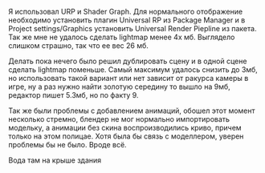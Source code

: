 Я использовал URP и Shader Graph. Для нормального отображение необходимо установить плагин Universal RP из Package Manager и в Project settings/Graphics установить Universal Render Piepline из пакета.
Так же мне не удалось сделать lightmap менее 4х мб. Выглядело слишком страшно, так что ее вес 26 мб.

Делать пока нечего было решил дублировать сцену и в одной сцене сделать lightmap поменьше. Самый максимум удалось снизить до 3мб, но использовать такой вариант или нет зависит от ракурса камеры в игре, ну а раз нужно найти золотую середину то вышло на 9мб, редактор пишет 5.3мб, но по факту 9.

Так же были проблемы с добавлением анимаций, обошел этот момент несколько стремно, блендер не мог нормально импортировать модельку, а анимации без скина воспроизводились криво, причем только на этом полицае. Хотя была бы связь с моделлером, уверен проблемы бы не было.
Вроде всё.

Вода там на крыше здания
